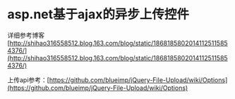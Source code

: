 # asp.net基于ajax的异步上传控件

详细参考博客[http://shihao316558512.blog.163.com/blog/static/18681858020141125115854376/](http://shihao316558512.blog.163.com/blog/static/18681858020141125115854376/)

上传api参考：[https://github.com/blueimp/jQuery-File-Upload/wiki/Options](https://github.com/blueimp/jQuery-File-Upload/wiki/Options)
